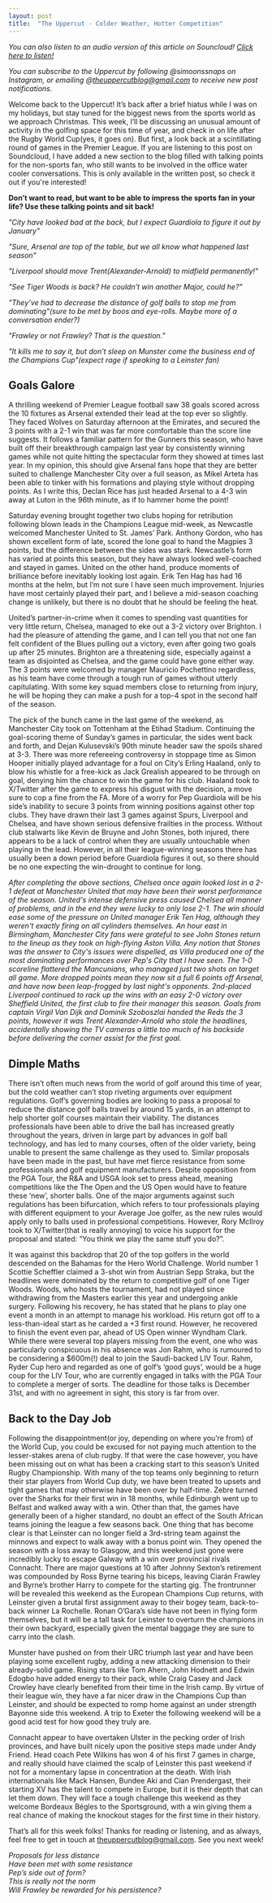 ```yaml
---
layout: post
title:  "The Uppercut - Colder Weather, Hotter Competition"
---
```

*You can also listen to an audio version of this article on Souncloud! [Click here to listen!](https://on.soundcloud.com/jHieAGnaf5CEPY1w8)*

*You can subscribe to the Uppercut by following @simoonssnaps on Instagram, or emailing @theuppercutblog@gmail.com to receive new post notifications.*

Welcome back to the Uppercut! It’s back after a brief hiatus while I was on my holidays, but stay tuned for the biggest news from the sports world as we approach Christmas. This week, I’ll be discussing an unusual amount of activity in the golfing space for this time of year, and check in on life after the Rugby World Cup(yes, it goes on). But first, a look back at a scintillating round of games in the Premier League. If you are listening to this post on Soundcloud, I have added a new section to the blog filled with talking points for the non-sports fan, who still wants to be involved in the office water cooler conversations. This is only available in the written post, so check it out if you're interested!

**Don’t want to read, but want to be able to impress the sports fan in your life? Use these talking points and sit back!**

*"City have looked bad at the back, but I expect Guardiola to figure it out by January"*  

*"Sure, Arsenal are top of the table, but we all know what happened last season"*  

*"Liverpool should move Trent(Alexander-Arnold) to midfield permanently!"*  

*"See Tiger Woods is back? He couldn’t win another Major, could he?"*  

*"They’ve had to decrease the distance of golf balls to stop me from dominating"(sure to be met by boos and eye-rolls. Maybe more of a conversation ender?)*  

*"Frawley or not Frawley? That is the question."*  

*"It kills me to say it, but don’t sleep on Munster come the business end of the Champions Cup"(expect rage if speaking to a Leinster fan)*  

## Goals Galore
A thrilling weekend of Premier League football saw 38 goals scored across the 10 fixtures as Arsenal extended their lead at the top ever so slightly. They faced Wolves on Saturday afternoon at the Emirates, and secured the 3 points with a 2-1 win that was far more comfortable than the score line suggests. It follows a familiar pattern for the Gunners this season, who have built off their breakthrough campaign last year by consistently winning games while not quite hitting the spectacular form they showed at times last year. In my opinion, this should give Arsenal fans hope that they are better suited to challenge Manchester City over a full season, as Mikel Arteta has been able to tinker with his formations and playing style without dropping points. As I write this, Declan Rice has just headed Arsenal to a 4-3 win away at Luton in the 96th minute, as if to hammer home the point!

Saturday evening brought together two clubs hoping for retribution following blown leads in the Champions League mid-week, as Newcastle welcomed Manchester United to St. James’ Park. Anthony Gordon, who has shown excellent form of late, scored the lone goal to hand the Magpies 3 points, but the difference between the sides was stark. Newcastle’s form has varied at points this season, but they have always looked well-coached and stayed in games. United on the other hand, produce moments of brilliance before inevitably looking lost again. Erik Ten Hag has had 16 months at the helm, but I’m not sure I have seen much improvement. Injuries have most certainly played their part, and I believe a mid-season coaching change is unlikely, but there is no doubt that he should be feeling the heat.

United’s partner-in-crime when it comes to spending vast quantities for very little return, Chelsea, managed to eke out a 3-2 victory over Brighton. I had the pleasure of attending the game, and I can tell you that not one fan felt confident of the Blues pulling out a victory, even after going two goals up after 25 minutes. Brighton are a threatening side, especially against a team as disjointed as Chelsea, and the game could have gone either way. The 3 points were welcomed by manager Mauricio Pochettino regardless, as his team have come through a tough run of games without utterly capitulating. With some key squad members close to returning from injury, he will be hoping they can make a push for a top-4 spot in the second half of the season.

The pick of the bunch came in the last game of the weekend, as Manchester City took on Tottenham at the Etihad Stadium. Continuing the goal-scoring theme of Sunday’s games in particular, the sides went back and forth, and Dejan Kulusevski’s 90th minute header saw the spoils shared at 3-3. There was more refereeing controversy in stoppage time as Simon Hooper initially played advantage for a foul on City’s Erling Haaland, only to blow his whistle for a free-kick as Jack Grealish appeared to be through on goal, denying him the chance to win the game for his club. Haaland took to X/Twitter after the game to express his disgust with the decision, a move sure to cop a fine from the FA. More of a worry for Pep Guardiola will be his side’s inability to secure 3 points from winning positions against other top clubs. They have drawn their last 3 games against Spurs, Liverpool and Chelsea, and have shown serious defensive frailties in the process. Without club stalwarts like Kevin de Bruyne and John Stones, both injured, there appears to be a lack of control when they are usually untouchable when playing in the lead. However, in all their league-winning seasons there has usually been a down period before Guardiola figures it out, so there should be no one expecting the win-drought to continue for long.

*After completing the above sections, Chelsea once again looked lost in a 2-1 defeat at Manchester United that may have been their worst performance of the season. United's intense defensive press caused Chelsea all manner of problems, and in the end they were lucky to only lose 2-1. The win should ease some of the pressure on United manager Erik Ten Hag, although they weren't exactly firing on all cylinders themselves. An hour east in Birmingham, Manchester City fans were grateful to see John Stones return to the lineup as they took on high-flying Aston Villa. Any notion that Stones was the answer to City's issues were dispelled, as Villa produced one of the most dominating performances over Pep's City that I have seen. The 1-0 scoreline flattered the Mancunians, who managed just two shots on target all game. More dropped points mean they now sit a full 6 points off Arsenal, and have now been leap-frogged by last night's opponents. 2nd-placed Liverpool continued to rack up the wins with an easy 2-0 victory over Sheffield United, the first club to fire their manager this season. Goals from captain Virgil Van Dijk and Dominik Szoboszlai handed the Reds the 3 points, however it was Trent Alexander-Arnold who stole the headlines, accidentally showing the TV cameras a little too much of his backside before delivering the corner assist for the first goal.*

## Dimple Maths
There isn’t often much news from the world of golf around this time of year, but the cold weather can’t stop riveting arguments over equipment regulations. Golf’s governing bodies are looking to pass a proposal to reduce the distance golf balls travel by around 15 yards, in an attempt to help shorter golf courses maintain their viability. The distances professionals have been able to drive the ball has increased greatly throughout the years, driven in large part by advances in golf ball technology, and has led to many courses, often of the older variety, being unable to present the same challenge as they used to. Similar proposals have been made in the past, but have met fierce resistance from some professionals and golf equipment manufacturers. Despite opposition from the PGA Tour, the R&A and USGA look set to press ahead, meaning competitions like the The Open and the US Open would have to feature these ‘new’, shorter balls. One of the major arguments against such regulations has been bifurcation, which refers to tour professionals playing with different equipment to your Average Joe golfer, as the new rules would apply only to balls used in professional competitions. However, Rory McIlroy took to X/Twitter(that is really annoying) to voice his support for the proposal and stated: “You think we play the same stuff you do?”.

It was against this backdrop that 20 of the top golfers in the world descended on the Bahamas for the Hero World Challenge. World number 1 Scottie Scheffler claimed a 3-shot win from Austrian Sepp Straka, but the headlines were dominated by the return to competitive golf of one Tiger Woods. Woods, who hosts the tournament, had not played since withdrawing from the Masters earlier this year and undergoing ankle surgery. Following his recovery, he has stated that he plans to play one event a month in an attempt to manage his workload. His return got off to a less-than-ideal start as he carded a +3 first round. However, he recovered to finish the event even par, ahead of US Open winner Wyndham Clark. While there were several top players missing from the event, one who was particularly conspicuous in his absence was Jon Rahm, who is rumoured to be considering a $600m(!) deal to join the Saudi-backed LIV Tour. Rahm, Ryder Cup hero and regarded as one of golf’s ‘good guys’, would be a huge coup for the LIV Tour, who are currently engaged in talks with the PGA Tour to complete a merger of sorts. The deadline for those talks is December 31st, and with no agreement in sight, this story is far from over.

## Back to the Day Job
Following the disappointment(or joy, depending on where you’re from) of the World Cup, you could be excused for not paying much attention to the lesser-stakes arena of club rugby. If that were the case however, you have been missing out on what has been a cracking start to this season’s United Rugby Championship. With many of the top teams only beginning to return their star players from World Cup duty, we have been treated to upsets and tight games that may otherwise have been over by half-time. Zebre turned over the Sharks for their first win in 18 months, while Edinburgh went up to Belfast and walked away with a win. Other than that, the games have generally been of a higher standard, no doubt an effect of the South African teams joining the league a few seasons back. One thing that has become clear is that Leinster can no longer field a 3rd-string team against the minnows and expect to walk away with a bonus point win. They opened the season with a loss away to Glasgow, and this weekend just gone were incredibly lucky to escape Galway with a win over provincial rivals Connacht. There are major questions at 10 after Johnny Sexton’s retirement was compounded by Ross Byrne tearing his biceps, leaving Ciarán Frawley and Byrne’s brother Harry to compete for the starting gig. The frontrunner will be revealed this weekend as the European Champions Cup returns, with Leinster given a brutal first assignment away to their bogey team, back-to-back winner La Rochelle. Ronan O’Gara’s side have not been in flying form themselves, but it will be a tall task for Leinster to overturn the champions in their own backyard, especially given the mental baggage they are sure to carry into the clash.

Munster have pushed on from their URC triumph last year and have been playing some excellent rugby, adding a new attacking dimension to their already-solid game. Rising stars like Tom Ahern, John Hodnett and Edwin Edogbo have added energy to their pack, while Craig Casey and Jack Crowley have clearly benefited from their time in the Irish camp. By virtue of their league win, they have a far nicer draw in the Champions Cup than Leinster, and should be expected to romp home against an under strength Bayonne side this weekend. A trip to Exeter the following weekend will be a good acid test for how good they truly are.

Connacht appear to have overtaken Ulster in the pecking order of Irish provinces, and have built nicely upon the positive steps made under Andy Friend. Head coach Pete Wilkins has won 4 of his first 7 games in charge, and really should have claimed the scalp of Leinster this past weekend if not for a momentary lapse in concentration at the death. With Irish internationals like Mack Hansen, Bundee Aki and Cian Prendergast, their starting XV has the talent to compete in Europe, but it is their depth that can let them down. They will face a tough challenge this weekend as they welcome Bordeaux Bégles to the Sportsground, with a win giving them a real chance of making the knockout stages for the first time in their history.

That’s all for this week folks! Thanks for reading or listening, and as always, feel free to get in touch at theuppercutblog@gmail.com. See you next week!

*Proposals for less distance*  
*Have been met with some resistance*  
*Pep’s side out of form?*  
*This is really not the norm*  
*Will Frawley be rewarded for his persistence?*  

